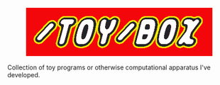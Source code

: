 <p align="center">
    <img src="toybox.png">
</p>

Collection of toy programs or otherwise computational apparatus I've developed.
